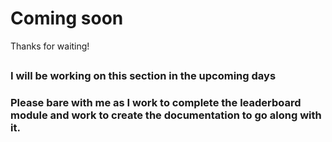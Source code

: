# Coming soon
Thanks for waiting!
##
### I will be working on this section in the upcoming days
### Please bare with me as I work to complete the leaderboard module and work to create the documentation to go along with it.
